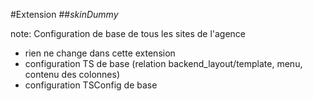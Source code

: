 <!-- .slide: data-breadcrumb="typo3,skinDummy" -->
#Extension
##*skinDummy*

note:
Configuration de base de tous les sites de l'agence<br />
  - rien ne change dans cette extension<br />
  - configuration TS de base (relation backend_layout/template, menu, contenu des colonnes)<br />
  - configuration TSConfig de base
